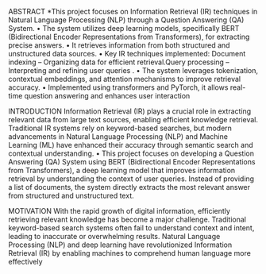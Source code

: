 ABSTRACT
*This project focuses on Information Retrieval (IR) techniques in Natural Language Processing (NLP) through a Question Answering (QA) System.
• The system utilizes deep learning models, specifically BERT (Bidirectional Encoder Representations from
Transformers), for extracting precise answers.
• It retrieves information from both structured and unstructured data sources.
• Key IR techniques implemented: Document indexing – Organizing data for efficient retrieval.Query processing – Interpreting and refining user queries .
• The system leverages tokenization, contextual embeddings, and attention mechanisms to improve retrieval
accuracy.
• Implemented using transformers and PyTorch, it allows real-time question answering and enhances user
interaction

INTRODUCTION
Information Retrieval (IR) plays a crucial role in extracting relevant data from large text sources, enabling
efficient knowledge retrieval. Traditional IR systems rely on keyword-based searches, but modern advancements in Natural Language Processing (NLP) and Machine Learning (ML) have enhanced their accuracy through semantic search and contextual understanding.
• This project focuses on developing a Question Answering (QA) System using BERT (Bidirectional Encoder Representations from Transformers), a deep learning model that improves information retrieval by understanding the context of user queries. Instead of providing a list of documents, the system directly extracts the most
relevant answer from structured and unstructured text.

MOTIVATION
With the rapid growth of digital information, efficiently retrieving relevant knowledge has become a
major challenge. Traditional keyword-based search systems often fail to understand context and
intent, leading to inaccurate or overwhelming results. Natural Language Processing (NLP) and deep
learning have revolutionized Information Retrieval (IR) by enabling machines to comprehend
human language more effectively

